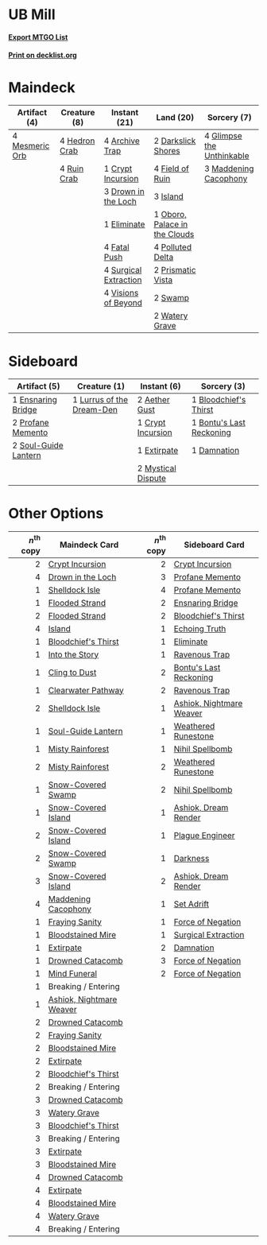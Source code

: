 # UB Mill

#### [Export MTGO List](../collection/UB%20Mill/UB%20Mill.txt)
#### [Print on decklist.org](http://decklist.org/?deckmain=4%09Archive%20Trap%0A1%09Crypt%20Incursion%0A2%09Darkslick%20Shores%0A3%09Drown%20in%20the%20Loch%0A1%09Eliminate%0A4%09Fatal%20Push%0A4%09Field%20of%20Ruin%0A4%09Glimpse%20the%20Unthinkable%0A4%09Hedron%20Crab%0A3%09Island%0A3%09Maddening%20Cacophony%0A4%09Mesmeric%20Orb%0A1%09Oboro,%20Palace%20in%20the%20Clouds%0A4%09Polluted%20Delta%0A2%09Prismatic%20Vista%0A4%09Ruin%20Crab%0A4%09Surgical%20Extraction%0A2%09Swamp%0A4%09Visions%20of%20Beyond%0A2%09Watery%20Grave&deckside=2%09Aether%20Gust%0A1%09Bloodchief's%20Thirst%0A1%09Bontu's%20Last%20Reckoning%0A1%09Crypt%20Incursion%0A1%09Damnation%0A1%09Ensnaring%20Bridge%0A1%09Extirpate%0A1%09Lurrus%20of%20the%20Dream-Den%0A2%09Mystical%20Dispute%0A2%09Profane%20Memento%0A2%09Soul-Guide%20Lantern)
# Maindeck

|                                      Artifact (4)                                      |                                      Creature (8)                                      |                                          Instant (21)                                          |                                               Land (20)                                               |                                            Sorcery (7)                                             |
|----------------------------------------------------------------------------------------|----------------------------------------------------------------------------------------|------------------------------------------------------------------------------------------------|-------------------------------------------------------------------------------------------------------|----------------------------------------------------------------------------------------------------|
|4 [Mesmeric Orb](http://gatherer.wizards.com/Pages/Card/Details.aspx?multiverseid=30008)|4 [Hedron Crab](http://gatherer.wizards.com/Pages/Card/Details.aspx?multiverseid=180348)|4 [Archive Trap](http://gatherer.wizards.com/Pages/Card/Details.aspx?multiverseid=197538)       |2 [Darkslick Shores](http://gatherer.wizards.com/Pages/Card/Details.aspx?multiverseid=209400)          |4 [Glimpse the Unthinkable](http://gatherer.wizards.com/Pages/Card/Details.aspx?multiverseid=455918)|
|                                                                                        |4 [Ruin Crab](http://gatherer.wizards.com/Pages/Card/Details.aspx?multiverseid=495191)  |1 [Crypt Incursion](http://gatherer.wizards.com/Pages/Card/Details.aspx?multiverseid=369056)    |4 [Field of Ruin](http://gatherer.wizards.com/Pages/Card/Details.aspx?multiverseid=435415)             |3 [Maddening Cacophony](http://gatherer.wizards.com/Pages/Card/Details.aspx?multiverseid=495612)    |
|                                                                                        |                                                                                        |3 [Drown in the Loch](http://gatherer.wizards.com/Pages/Card/Details.aspx?multiverseid=473150)  |3 [Island](http://gatherer.wizards.com/Pages/Card/Details.aspx?multiverseid=439857)                    |                                                                                                    |
|                                                                                        |                                                                                        |1 [Eliminate](http://gatherer.wizards.com/Pages/Card/Details.aspx?multiverseid=485420)          |1 [Oboro, Palace in the Clouds](http://gatherer.wizards.com/Pages/Card/Details.aspx?multiverseid=74206)|                                                                                                    |
|                                                                                        |                                                                                        |4 [Fatal Push](http://gatherer.wizards.com/Pages/Card/Details.aspx?multiverseid=423724)         |4 [Polluted Delta](http://gatherer.wizards.com/Pages/Card/Details.aspx?multiverseid=405104)            |                                                                                                    |
|                                                                                        |                                                                                        |4 [Surgical Extraction](http://gatherer.wizards.com/Pages/Card/Details.aspx?multiverseid=397706)|2 [Prismatic Vista](http://gatherer.wizards.com/Pages/Card/Details.aspx?multiverseid=464193)           |                                                                                                    |
|                                                                                        |                                                                                        |4 [Visions of Beyond](http://gatherer.wizards.com/Pages/Card/Details.aspx?multiverseid=220226)  |2 [Swamp](http://gatherer.wizards.com/Pages/Card/Details.aspx?multiverseid=439858)                     |                                                                                                    |
|                                                                                        |                                                                                        |                                                                                                |2 [Watery Grave](http://gatherer.wizards.com/Pages/Card/Details.aspx?multiverseid=405114)              |                                                                                                    |


# Sideboard

|                                         Artifact (5)                                          |                                            Creature (1)                                            |                                         Instant (6)                                         |                                            Sorcery (3)                                            |
|-----------------------------------------------------------------------------------------------|----------------------------------------------------------------------------------------------------|---------------------------------------------------------------------------------------------|---------------------------------------------------------------------------------------------------|
|1 [Ensnaring Bridge](http://gatherer.wizards.com/Pages/Card/Details.aspx?multiverseid=15866)   |1 [Lurrus of the Dream-Den](http://gatherer.wizards.com/Pages/Card/Details.aspx?multiverseid=479746)|2 [Aether Gust](http://gatherer.wizards.com/Pages/Card/Details.aspx?multiverseid=466796)     |1 [Bloodchief's Thirst](http://gatherer.wizards.com/Pages/Card/Details.aspx?multiverseid=491729)   |
|2 [Profane Memento](http://gatherer.wizards.com/Pages/Card/Details.aspx?multiverseid=383353)   |                                                                                                    |1 [Crypt Incursion](http://gatherer.wizards.com/Pages/Card/Details.aspx?multiverseid=369056) |1 [Bontu's Last Reckoning](http://gatherer.wizards.com/Pages/Card/Details.aspx?multiverseid=430749)|
|2 [Soul-Guide Lantern](http://gatherer.wizards.com/Pages/Card/Details.aspx?multiverseid=476488)|                                                                                                    |1 [Extirpate](http://gatherer.wizards.com/Pages/Card/Details.aspx?multiverseid=370384)       |1 [Damnation](http://gatherer.wizards.com/Pages/Card/Details.aspx?multiverseid=425888)             |
|                                                                                               |                                                                                                    |2 [Mystical Dispute](http://gatherer.wizards.com/Pages/Card/Details.aspx?multiverseid=473020)|                                                                                                   |


# Other Options

|*n*<sup>th</sup> copy|                                           Maindeck Card                                           |*n*<sup>th</sup> copy|                                          Sideboard Card                                           |
|--------------------:|---------------------------------------------------------------------------------------------------|--------------------:|---------------------------------------------------------------------------------------------------|
|                    2|[Crypt Incursion](http://gatherer.wizards.com/Pages/Card/Details.aspx?multiverseid=369056)         |                    2|[Crypt Incursion](http://gatherer.wizards.com/Pages/Card/Details.aspx?multiverseid=369056)         |
|                    4|[Drown in the Loch](http://gatherer.wizards.com/Pages/Card/Details.aspx?multiverseid=473150)       |                    3|[Profane Memento](http://gatherer.wizards.com/Pages/Card/Details.aspx?multiverseid=383353)         |
|                    1|[Shelldock Isle](http://gatherer.wizards.com/Pages/Card/Details.aspx?multiverseid=146178)          |                    4|[Profane Memento](http://gatherer.wizards.com/Pages/Card/Details.aspx?multiverseid=383353)         |
|                    1|[Flooded Strand](http://gatherer.wizards.com/Pages/Card/Details.aspx?multiverseid=405098)          |                    2|[Ensnaring Bridge](http://gatherer.wizards.com/Pages/Card/Details.aspx?multiverseid=15866)         |
|                    2|[Flooded Strand](http://gatherer.wizards.com/Pages/Card/Details.aspx?multiverseid=405098)          |                    2|[Bloodchief's Thirst](http://gatherer.wizards.com/Pages/Card/Details.aspx?multiverseid=491729)     |
|                    4|[Island](http://gatherer.wizards.com/Pages/Card/Details.aspx?multiverseid=439857)                  |                    1|[Echoing Truth](http://gatherer.wizards.com/Pages/Card/Details.aspx?multiverseid=405212)           |
|                    1|[Bloodchief's Thirst](http://gatherer.wizards.com/Pages/Card/Details.aspx?multiverseid=491729)     |                    1|[Eliminate](http://gatherer.wizards.com/Pages/Card/Details.aspx?multiverseid=485420)               |
|                    1|[Into the Story](http://gatherer.wizards.com/Pages/Card/Details.aspx?multiverseid=473012)          |                    1|[Ravenous Trap](http://gatherer.wizards.com/Pages/Card/Details.aspx?multiverseid=197537)           |
|                    1|[Cling to Dust](http://gatherer.wizards.com/Pages/Card/Details.aspx?multiverseid=476338)           |                    2|[Bontu's Last Reckoning](http://gatherer.wizards.com/Pages/Card/Details.aspx?multiverseid=430749)  |
|                    1|[Clearwater Pathway](http://gatherer.wizards.com/Pages/Card/Details.aspx?multiverseid=491913)      |                    2|[Ravenous Trap](http://gatherer.wizards.com/Pages/Card/Details.aspx?multiverseid=197537)           |
|                    2|[Shelldock Isle](http://gatherer.wizards.com/Pages/Card/Details.aspx?multiverseid=146178)          |                    1|[Ashiok, Nightmare Weaver](http://gatherer.wizards.com/Pages/Card/Details.aspx?multiverseid=373500)|
|                    1|[Soul-Guide Lantern](http://gatherer.wizards.com/Pages/Card/Details.aspx?multiverseid=476488)      |                    1|[Weathered Runestone](http://gatherer.wizards.com/Pages/Card/Details.aspx?multiverseid=503863)     |
|                    1|[Misty Rainforest](http://gatherer.wizards.com/Pages/Card/Details.aspx?multiverseid=405102)        |                    1|[Nihil Spellbomb](http://gatherer.wizards.com/Pages/Card/Details.aspx?multiverseid=442215)         |
|                    2|[Misty Rainforest](http://gatherer.wizards.com/Pages/Card/Details.aspx?multiverseid=405102)        |                    2|[Weathered Runestone](http://gatherer.wizards.com/Pages/Card/Details.aspx?multiverseid=503863)     |
|                    1|[Snow-Covered Swamp](http://gatherer.wizards.com/Pages/Card/Details.aspx?multiverseid=121256)      |                    2|[Nihil Spellbomb](http://gatherer.wizards.com/Pages/Card/Details.aspx?multiverseid=442215)         |
|                    1|[Snow-Covered Island](http://gatherer.wizards.com/Pages/Card/Details.aspx?multiverseid=121130)     |                    1|[Ashiok, Dream Render](http://gatherer.wizards.com/Pages/Card/Details.aspx?multiverseid=461155)    |
|                    2|[Snow-Covered Island](http://gatherer.wizards.com/Pages/Card/Details.aspx?multiverseid=121130)     |                    1|[Plague Engineer](http://gatherer.wizards.com/Pages/Card/Details.aspx?multiverseid=464049)         |
|                    2|[Snow-Covered Swamp](http://gatherer.wizards.com/Pages/Card/Details.aspx?multiverseid=121256)      |                    1|[Darkness](http://gatherer.wizards.com/Pages/Card/Details.aspx?multiverseid=1434)                  |
|                    3|[Snow-Covered Island](http://gatherer.wizards.com/Pages/Card/Details.aspx?multiverseid=121130)     |                    2|[Ashiok, Dream Render](http://gatherer.wizards.com/Pages/Card/Details.aspx?multiverseid=461155)    |
|                    4|[Maddening Cacophony](http://gatherer.wizards.com/Pages/Card/Details.aspx?multiverseid=495612)     |                    1|[Set Adrift](http://gatherer.wizards.com/Pages/Card/Details.aspx?multiverseid=386661)              |
|                    1|[Fraying Sanity](http://gatherer.wizards.com/Pages/Card/Details.aspx?multiverseid=430724)          |                    1|[Force of Negation](http://gatherer.wizards.com/Pages/Card/Details.aspx?multiverseid=464001)       |
|                    1|[Bloodstained Mire](http://gatherer.wizards.com/Pages/Card/Details.aspx?multiverseid=405094)       |                    1|[Surgical Extraction](http://gatherer.wizards.com/Pages/Card/Details.aspx?multiverseid=397706)     |
|                    1|[Extirpate](http://gatherer.wizards.com/Pages/Card/Details.aspx?multiverseid=370384)               |                    2|[Damnation](http://gatherer.wizards.com/Pages/Card/Details.aspx?multiverseid=425888)               |
|                    1|[Drowned Catacomb](http://gatherer.wizards.com/Pages/Card/Details.aspx?multiverseid=430633)        |                    3|[Force of Negation](http://gatherer.wizards.com/Pages/Card/Details.aspx?multiverseid=464001)       |
|                    1|[Mind Funeral](http://gatherer.wizards.com/Pages/Card/Details.aspx?multiverseid=179599)            |                    2|[Force of Negation](http://gatherer.wizards.com/Pages/Card/Details.aspx?multiverseid=464001)       |
|                    1|Breaking / Entering                                                                                |                     |                                                                                                   |
|                    1|[Ashiok, Nightmare Weaver](http://gatherer.wizards.com/Pages/Card/Details.aspx?multiverseid=373500)|                     |                                                                                                   |
|                    2|[Drowned Catacomb](http://gatherer.wizards.com/Pages/Card/Details.aspx?multiverseid=430633)        |                     |                                                                                                   |
|                    2|[Fraying Sanity](http://gatherer.wizards.com/Pages/Card/Details.aspx?multiverseid=430724)          |                     |                                                                                                   |
|                    2|[Bloodstained Mire](http://gatherer.wizards.com/Pages/Card/Details.aspx?multiverseid=405094)       |                     |                                                                                                   |
|                    2|[Extirpate](http://gatherer.wizards.com/Pages/Card/Details.aspx?multiverseid=370384)               |                     |                                                                                                   |
|                    2|[Bloodchief's Thirst](http://gatherer.wizards.com/Pages/Card/Details.aspx?multiverseid=491729)     |                     |                                                                                                   |
|                    2|Breaking / Entering                                                                                |                     |                                                                                                   |
|                    3|[Drowned Catacomb](http://gatherer.wizards.com/Pages/Card/Details.aspx?multiverseid=430633)        |                     |                                                                                                   |
|                    3|[Watery Grave](http://gatherer.wizards.com/Pages/Card/Details.aspx?multiverseid=405114)            |                     |                                                                                                   |
|                    3|[Bloodchief's Thirst](http://gatherer.wizards.com/Pages/Card/Details.aspx?multiverseid=491729)     |                     |                                                                                                   |
|                    3|Breaking / Entering                                                                                |                     |                                                                                                   |
|                    3|[Extirpate](http://gatherer.wizards.com/Pages/Card/Details.aspx?multiverseid=370384)               |                     |                                                                                                   |
|                    3|[Bloodstained Mire](http://gatherer.wizards.com/Pages/Card/Details.aspx?multiverseid=405094)       |                     |                                                                                                   |
|                    4|[Drowned Catacomb](http://gatherer.wizards.com/Pages/Card/Details.aspx?multiverseid=430633)        |                     |                                                                                                   |
|                    4|[Extirpate](http://gatherer.wizards.com/Pages/Card/Details.aspx?multiverseid=370384)               |                     |                                                                                                   |
|                    4|[Bloodstained Mire](http://gatherer.wizards.com/Pages/Card/Details.aspx?multiverseid=405094)       |                     |                                                                                                   |
|                    4|[Watery Grave](http://gatherer.wizards.com/Pages/Card/Details.aspx?multiverseid=405114)            |                     |                                                                                                   |
|                    4|Breaking / Entering                                                                                |                     |                                                                                                   |

